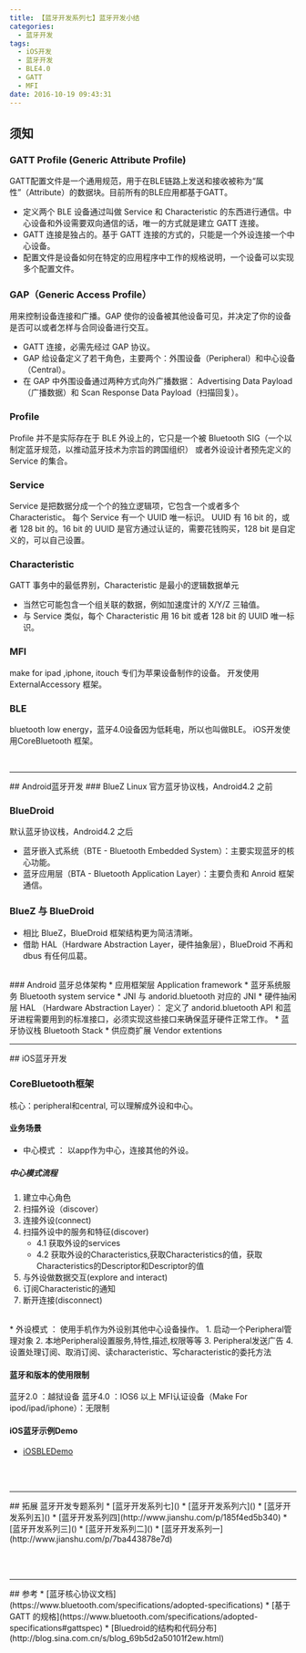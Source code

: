 ```yaml
---
title: 【蓝牙开发系列七】蓝牙开发小结
categories:
  - 蓝牙开发
tags:
  - iOS开发
  - 蓝牙开发
  - BLE4.0
  - GATT
  - MFI
date: 2016-10-19 09:43:31
---
```


## 须知
### GATT Profile  (Generic Attribute Profile)
GATT配置文件是一个通用规范，用于在BLE链路上发送和接收被称为“属性”（Attribute）的数据块。目前所有的BLE应用都基于GATT。
* 定义两个 BLE 设备通过叫做 Service 和 Characteristic 的东西进行通信。中心设备和外设需要双向通信的话，唯一的方式就是建立 GATT 连接。
* GATT 连接是独占的。基于 GATT 连接的方式的，只能是一个外设连接一个中心设备。
* 配置文件是设备如何在特定的应用程序中工作的规格说明，一个设备可以实现多个配置文件。

###  GAP（Generic Access Profile）
用来控制设备连接和广播。GAP 使你的设备被其他设备可见，并决定了你的设备是否可以或者怎样与合同设备进行交互。
* GATT 连接，必需先经过 GAP 协议。
* GAP 给设备定义了若干角色，主要两个：外围设备（Peripheral）和中心设备（Central）。
* 在 GAP 中外围设备通过两种方式向外广播数据： Advertising Data Payload（广播数据）和 Scan Response Data Payload（扫描回复）。

### Profile
Profile 并不是实际存在于 BLE 外设上的，它只是一个被 Bluetooth SIG（一个以制定蓝牙规范，以推动蓝牙技术为宗旨的跨国组织） 或者外设设计者预先定义的 Service 的集合。

### Service
Service 是把数据分成一个个的独立逻辑项，它包含一个或者多个 Characteristic。
每个 Service 有一个 UUID 唯一标识。 UUID 有 16 bit 的，或者 128 bit 的。16 bit 的 UUID 是官方通过认证的，需要花钱购买，128 bit 是自定义的，可以自己设置。

### Characteristic
GATT 事务中的最低界别，Characteristic 是最小的逻辑数据单元
* 当然它可能包含一个组关联的数据，例如加速度计的 X/Y/Z 三轴值。
* 与 Service 类似，每个 Characteristic 用 16 bit 或者 128 bit 的 UUID 唯一标识。

### MFI
make for ipad ,iphone, itouch 专们为苹果设备制作的设备。
开发使用ExternalAccessory 框架。

### BLE
bluetooth low energy，蓝牙4.0设备因为低耗电，所以也叫做BLE。
iOS开发使用CoreBluetooth 框架。

<br>
<hr>
## Android蓝牙开发
### BlueZ
Linux 官方蓝牙协议栈，Android4.2 之前

### BlueDroid
默认蓝牙协议栈，Android4.2 之后
* 蓝牙嵌入式系统（BTE - Bluetooth Embedded System）：主要实现蓝牙的核心功能。
* 蓝牙应用层（BTA - Bluetooth Application Layer）：主要负责和 Anroid 框架通信。

### BlueZ 与 BlueDroid
* 相比 BlueZ，BlueDroid 框架结构更为简洁清晰。
* 借助 HAL（Hardware Abstraction Layer，硬件抽象层），BlueDroid 不再和 dbus 有任何瓜葛。

<br>
### Android 蓝牙总体架构
* 应用框架层 Application framework
* 蓝牙系统服务 Bluetooth system service
* JNI 与 andorid.bluetooth 对应的 JNI
* 硬件抽闲层 HAL （Hardware Abstraction Layer）： 定义了 andorid.bluetooth API 和蓝牙进程需要用到的标准接口，必须实现这些接口来确保蓝牙硬件正常工作。
* 蓝牙协议栈 Bluetooth Stack
* 供应商扩展 Vendor extentions

<br>
<hr>
## iOS蓝牙开发

### CoreBluetooth框架
核心：peripheral和central, 可以理解成外设和中心。

#### 业务场景
* 中心模式 ： 以app作为中心，连接其他的外设。

##### 中心模式流程
1. 建立中心角色
2. 扫描外设（discover）
3. 连接外设(connect)
4. 扫描外设中的服务和特征(discover)
    - 4.1 获取外设的services
    - 4.2 获取外设的Characteristics,获取Characteristics的值，获取Characteristics的Descriptor和Descriptor的值
5. 与外设做数据交互(explore and interact)
6. 订阅Characteristic的通知
7. 断开连接(disconnect)

<br>
* 外设模式 ： 使用手机作为外设别其他中心设备操作。
1. 启动一个Peripheral管理对象
2. 本地Peripheral设置服务,特性,描述,权限等等
3. Peripheral发送广告
4. 设置处理订阅、取消订阅、读characteristic、写characteristic的委托方法


#### 蓝牙和版本的使用限制
蓝牙2.0 ：越狱设备
蓝牙4.0 ：IOS6 以上
MFI认证设备（Make For ipod/ipad/iphone）：无限制

#### iOS蓝牙示例Demo
* [iOSBLEDemo]()


<br><br>
<hr>
## 拓展
蓝牙开发专题系列
* [蓝牙开发系列七]()
* [蓝牙开发系列六]()
* [蓝牙开发系列五]()
* [蓝牙开发系列四](http://www.jianshu.com/p/185f4ed5b340)
* [蓝牙开发系列三]()
* [蓝牙开发系列二]()
* [蓝牙开发系列一](http://www.jianshu.com/p/7ba443878e7d)


<br><br>
<hr>
## 参考
* [蓝牙核心协议文档](https://www.bluetooth.com/specifications/adopted-specifications)
* [基于 GATT 的规格](https://www.bluetooth.com/specifications/adopted-specifications#gattspec)
* [Bluedroid的结构和代码分布](http://blog.sina.com.cn/s/blog_69b5d2a50101f2ew.html)
